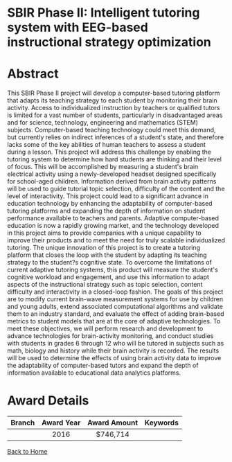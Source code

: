 
SBIR Phase II: Intelligent tutoring system with EEG-based instructional strategy optimization
=============================================================================================

# Abstract


This SBIR Phase II project will develop a computer-based tutoring platform that adapts its teaching strategy to each student by monitoring their brain activity. Access to individualized instruction by teachers or qualified tutors is limited for a vast number of students, particularly in disadvantaged areas and for science, technology, engineering and mathematics (STEM) subjects. Computer-based teaching technology could meet this demand, but currently relies on indirect inferences of a student's state, and therefore lacks some of the key abilities of human teachers to assess a student during a lesson. This project will address this challenge by enabling the tutoring system to determine how hard students are thinking and their level of focus. This will be accomplished by measuring a student's brain electrical activity using a newly-developed headset designed specifically for school-aged children. Information derived from brain activity patterns will be used to guide tutorial topic selection, difficulty of the content and the level of interactivity. This project could lead to a significant advance in education technology by enhancing the adaptability of computer-based tutoring platforms and expanding the depth of information on student performance available to teachers and parents. Adaptive computer-based education is now a rapidly growing market, and the technology developed in this project aims to provide companies with a unique capability to improve their products and to meet the need for truly scalable individualized tutoring. The unique innovation of this project is to create a tutoring platform that closes the loop with the student by adapting its teaching strategy to the student?s cognitive state. To overcome the limitations of current adaptive tutoring systems, this product will measure the student's cognitive workload and engagement, and use this information to adapt aspects of the instructional strategy such as topic selection, content difficulty and interactivity in a closed-loop fashion. The goals of this project are to modify current brain-wave measurement systems for use by children and young adults, extend associated computational algorithms and validate them to an industry standard, and evaluate the effect of adding brain-based metrics to student models that are at the core of adaptive technologies. To meet these objectives, we will perform research and development to advance technologies for brain-activity monitoring, and conduct studies with students in grades 6 through 12 who will be tutored in subjects such as math, biology and history while their brain activity is recorded. The results will be used to determine the effects of using brain activity data to improve the adaptability of computer-based tutors and expand the depth of information available to educational data analytics platforms.  

# Award Details

|Branch|Award Year|Award Amount|Keywords|
| :---: | :---: | :---: | :---: |
||2016|$746,714||
  
  


[Back to Home](https://github.com/chrischow/dod_sbir_awards#229)